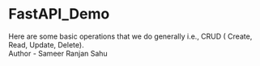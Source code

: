 # FastAPI_Demo
Here are some basic operations that we do generally i.e., CRUD ( Create, Read, Update, Delete).
<br>
Author - Sameer Ranjan Sahu
